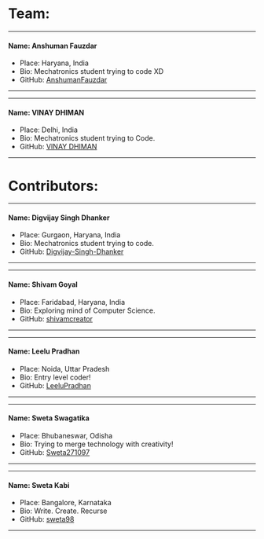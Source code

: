 # Team:
---
#### Name: Anshuman Fauzdar
- Place: Haryana, India
- Bio: Mechatronics student trying to code XD
- GitHub: [AnshumanFauzdar](github.com/AnshumanFauzdar)
---
---
#### Name: VINAY DHIMAN
- Place: Delhi, India
- Bio: Mechatronics student trying to Code.
- GitHub: [VINAY DHIMAN](https://github.com/VinayDhiman)
---
# Contributors:
---
#### Name: Digvijay Singh Dhanker
- Place: Gurgaon, Haryana, India
- Bio: Mechatronics student trying to code.
- GitHub: [Digvijay-Singh-Dhanker](https://github.com/Digvijay-Singh-Dhanker)

---
---
#### Name: Shivam Goyal
- Place: Faridabad, Haryana, India
- Bio: Exploring mind of Computer Science.
- GitHub: [shivamcreator](https://github.com/shivamcreator/)

---
---
#### Name: Leelu Pradhan
- Place: Noida, Uttar Pradesh
- Bio: Entry level coder! 
- GitHub: [LeeluPradhan](https://github.com/LeeluPradhan)
---

---
#### Name: Sweta Swagatika
- Place: Bhubaneswar, Odisha
- Bio: Trying to merge technology with creativity! 
- GitHub: [Sweta271097](https://github.com/Sweta271097)
---

---
#### Name: Sweta Kabi
- Place: Bangalore, Karnataka
- Bio: Write. Create. Recurse 
- GitHub: [sweta98](https://github.com/sweta98)
---
